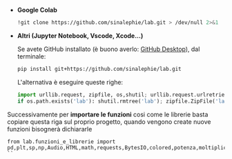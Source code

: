 * **Google Colab**

    ```bash
    !git clone https://github.com/sinalephie/lab.git > /dev/null 2>&1
    ```

* **Altri (Jupyter Notebook, Vscode, Xcode...)**

    Se avete GitHub installato (è buono averlo: [GitHub Desktop](https://desktop.github.com/)), dal terminale:

    ```bash
    pip install git+https://github.com/sinalephie/lab.git
    ```

    L'alternativa è eseguire queste righe:

    ```python
    import urllib.request, zipfile, os,shutil; urllib.request.urlretrieve('https://codeload.github.com/sinalephie/lab/zip/refs/heads/main', 'lab.zip')
	if os.path.exists('lab'): shutil.rmtree('lab'); zipfile.ZipFile('lab.zip', 'r').extractall('lab1'); os.remove('lab.zip'); shutil.move('lab1/lab-main', 'lab'); shutil.rmtree('lab1'

    ```
Successivamente per **importare le funzioni** cosi come le librerie basta copiare questa riga sul proprio progetto, quando vengono create nuove funzioni bisognerà dichiararle

```
from lab.funzioni_e_librerie import pd,plt,sp,np,Audio,HTML,math,requests,BytesIO,colored,potenza,moltiplica,somma,fit,excel,mediapesata,compatibilità,stampa,suona,rispostacorretta,std,chi2retta,media,pearson,stdmedia,massimirelativi,minimirelativi,chi2,curve_fit,posterioriretta,importa,guida
``
